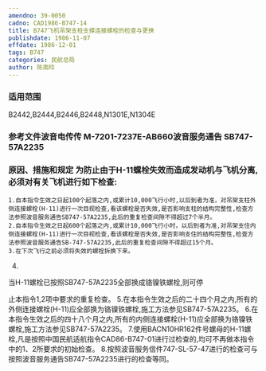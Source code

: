 ```yaml
---
amendno: 39-0050
cadno: CAD1986-B747-14
title: B747飞机吊架支柱支撑连接螺栓的检查与更换
publishdate: 1986-11-07
effdate: 1986-12-01
tags: B747
categories: 民航总局
author: 陈南玲
---
```


### 适用范围 
B2442,B2444,B2446,B2448,N1301E,N1304E

<!--more-->
### 参考文件波音电传传 M-7201-7237E-AB660波音服务通告 SB747-57A2235 

### 原因、措施和规定     为防止由于H-11螺栓失效而造成发动机与飞机分离,必须对有关飞机进行如下检查: 
    1.自本指令生效之日起100个起落之内,或累计10,000飞行小时,以后到者为准，对吊架支柱外侧连接螺栓(H-11)进行一次目视检查,看该螺栓是否失效,是否影响支柱的结构完整性,检查方法参照波音服务通告SB747-57A2235,此后的重复检查间隙不得超过7个半月。 
    2.自本指令生效之日起600个起落之内,或累计10,000飞行小时，以后到者为准,对吊架支住内侧连接螺栓(H-11)进行一次目视检查,看该螺栓是否失效,是否影响支住的结构完整性,检查方法参照波音服务通告SB-747-57A2235,此后的重复检查间隙不得超过15个月。 
    3.在下次飞行之前必须将失效的螺栓拆换下来。 
4.
当H-11螺栓已按照SB747-57A2235全部换成铬镍铁螺栓,则可停

  
止本指令1,2项中要求的重复检查。 
    5.在本指令生效之后的二十四个月之内,所有的外侧连接螺栓(H-11)应全部换为铬镍铁螺栓,施工方法参见SB747-57A2235。 
    6.在本指令生效之后的四十八个月之内,所有的内侧连接螺栓(H-11)应全部换为铬镍铁螺栓,施工方法参见SB747-57A2235。 
    7.使用BACN10HR162件号螺母的H-11螺栓,凡是按照中国民航适航指令CAD86-B747-01进行过检查的,均可不再做本指令中的1、2所要求的初始检查。 
    8.按照波音服务信件747-SL-57-47进行的检查可与按照波音服务通告SB747-57A2235进行的检查等同。

